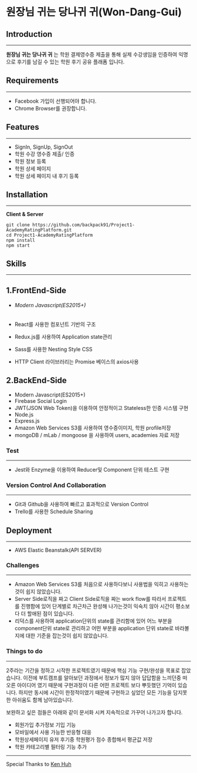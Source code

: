 # 원장님 귀는 당나귀 귀(Won-Dang-Gui)

## Introduction

------

**원장님 귀는 당나귀 귀** 는 학원 결제영수증 제출을 통해 실제 수강생임을 인증하여 익명으로 후기를 남길 수 있는 학원 후기 공유 플래폼 입니다.



## **Requirements**

------

- Facebook 가입이 선행되어야 합니다.
- Chrome Browser를 권장합니다.



## **Features**

------

- SignIn, SignUp, SignOut
- 학원 수강 영수증 제출/ 인증
- 학원 정보 등록
- 학원 상세 페이지
- 학원 상세 페이지 내 후기 등록



## **Installation**

------

**Client & Server**

```
git clone https://github.com/backpack91/Project1-AcademyRatingPlatform.git
cd Project1-AcademyRatingPlatform
npm install
npm start
```



## **Skills**

------

## **1.FrontEnd-Side**

- ###### Modern Javascript(ES2015+)

- React를 사용한 컴포넌트 기반의 구조

- Redux.js를 사용하여 Application state관리

- Sass를 사용한 Nesting Style CSS

- HTTP Client 라이브러리는 Promise 베이스의 axios사용

## **2.BackEnd-Side**

- Modern Javascript(ES2015+)
- Firebase Social Login
- JWT(JSON Web Token)을 이용하여 안정적이고 Stateless한 인증 시스템 구현
- Node.js
- Express.js
- Amazon Web Services S3를 사용하여 영수증이미지, 학원 profile저장
- mongoDB / mLab / mongoose 을 사용하여 users,  academies 자료 저장



### **Test**

------

- Jest와 Enzyme을 이용하여 Reducer및 Component 단위 테스트 구현



### **Version Control And Collaboration**

------

- Git과 Github을 사용하여 빠르고 효과적으로 Version Control
- Trello를 사용한 Schedule Sharing



## **Deployment**

------

- AWS Elastic Beanstalk(API SERVER)



### **Challenges**

------

- Amazon Web Services S3를 처음으로 사용하다보니 사용법을 익히고 사용하는 것이 쉽지 않았습니다.
- Server Side로직을 짜고 Client Side로직을 짜는 work flow를 따라서 프로젝트를 진행함에 있어 단계별로 차근차근 완성해 나가는것이 익숙치 않아 시간이 평소보다 더 할애된 점이 있습니다.
- 리덕스를 사용하여 application단위의 state를 관리함에 있어 어느 부분을 component단위 state로 관리하고 어떤 부분을 application 단위 state로 바라볼지에 대한 기준을 잡는것이 쉽지 않았습니다.



### **Things to do**

------

2주라는 기간을 정하고 시작한 프로젝트였기 때문에 핵심 기능 구현/완성을 목표로 잡았습니다. 이전에 부트캠프를 알아보던 과정에서 정보가 많지 않아 답답함을 느끼던중 떠오른 아이디어 였기 때문에 구현과정이 다른 어떤 프로젝트 보다 뿌듯했던 기억이 있습니다. 하지만 동시에 시간이 한정적이였기 때문에 구현하고 싶었던 모든 기능을 담지못한 아쉬움도 함께 남아있습니다.

 보완하고 싶은 점들은 아래와 같이 문서화 시켜 지속적으로 가꾸어 나가고자 합니다.

- 회원가입 추가정보 기입 기능
- 모바일에서 사용 가능한 반응형 대응
- 학원상세페이지 유저 후기중 학원평가 점수 종합해서 평균값 저장
- 학원 카테고리별 필터링 기능 추가



------

Special Thanks to [Ken Huh](https://github.com/ken123777 "ken huh")
